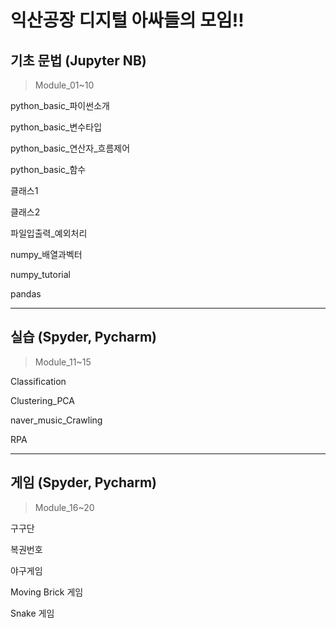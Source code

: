 # 익산공장 디지털 아싸들의 모임!!

## 기초 문법 (Jupyter NB)
> Module_01~10

python_basic_파이썬소개

python_basic_변수타입

python_basic_연산자_흐름제어

python_basic_함수

클래스1

클래스2

파일입출력_예외처리

numpy_배열과벡터

numpy_tutorial

pandas

***

## 실습 (Spyder, Pycharm)
> Module_11~15

Classification

Clustering_PCA

naver_music_Crawling

RPA

***

## 게임 (Spyder, Pycharm)
> Module_16~20

구구단

복권번호

야구게임

Moving Brick 게임

Snake 게임
